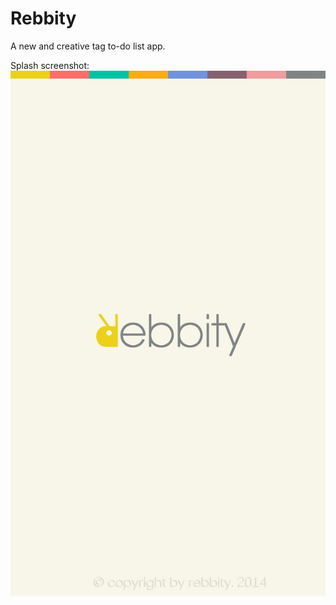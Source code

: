Rebbity
=======

A new and creative tag to-do list app.

Splash screenshot:
![image](http://github.com/realcome/Rebbity/raw/master/screenshot/splash.jpg)
